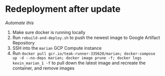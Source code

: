 # Redeployment after update  
  
*Automate this*  
  
1. Make sure docker is running locally
1. Run `rebuild-and-deploy.sh` to push the newest image to Google Artifact Repository  
1. SSH into the `marian` GCP Compute instance  
1. Run `docker pull gcr.io/teak-runner-335620/marian; docker-compose up -d --no-deps marian; docker image prune -f; docker logs kevin_marian_1 -f` to pull down the latest image and recreate the container, and remove images 
<!-- 1. Clean up old marian images after deployment completes -->